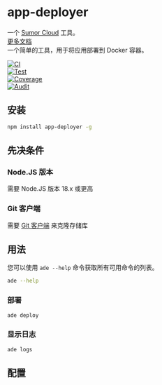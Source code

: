 # app-deployer

一个 [Sumor Cloud](https://sumor.cloud) 工具。  
[更多文档](https://sumor.cloud/app-deployer)  
一个简单的工具，用于将应用部署到 Docker 容器。

[![CI](https://github.com/sumor-cloud/app-deployer/actions/workflows/ci.yml/badge.svg)](https://github.com/sumor-cloud/app-deployer/actions/workflows/ci.yml)  
[![Test](https://github.com/sumor-cloud/app-deployer/actions/workflows/ut.yml/badge.svg)](https://github.com/sumor-cloud/app-deployer/actions/workflows/ut.yml)  
[![Coverage](https://github.com/sumor-cloud/app-deployer/actions/workflows/coverage.yml/badge.svg)](https://github.com/sumor-cloud/app-deployer/actions/workflows/coverage.yml)  
[![Audit](https://github.com/sumor-cloud/app-deployer/actions/workflows/audit.yml/badge.svg)](https://github.com/sumor-cloud/app-deployer/actions/workflows/audit.yml)

## 安装

```bash
npm install app-deployer -g
```

## 先决条件

### Node.JS 版本

需要 Node.JS 版本 18.x 或更高

### Git 客户端

需要 [Git 客户端](https://git-scm.com/) 来克隆存储库

## 用法

您可以使用 `ade --help` 命令获取所有可用命令的列表。

```bash
ade --help
```

### 部署

```bash
ade deploy
```

### 显示日志

```bash
ade logs
```

## 配置